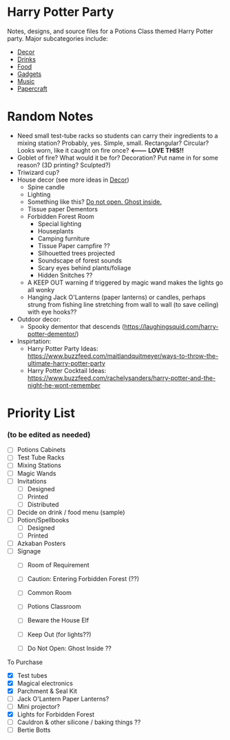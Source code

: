# Harry Potter Party

Notes, designs, and source files for a Potions Class themed Harry Potter party. Major subcategories include:

- [Decor](,Decor)
- [Drinks](./Drinks/)
- [Food](Food.md)
- [Gadgets](./Gadgets/)
- [Music](Music.md)
- [Papercraft](./Papercraft/)

# Random Notes

- Need small test-tube racks so students can carry their ingredients to a mixing station? Probably, yes. Simple, small. Rectangular? Circular? Looks worn, like it caught on fire once?  **<--- LOVE THIS!!** 
- Goblet of fire? What would it be for? Decoration? Put name in for some reason?  (3D printing? Sculpted?)
- Triwizard cup?
- House decor (see more ideas in [Decor](,Decor))
    - Spine candle
    - Lighting
    - Something like this? [Do not open. Ghost inside.](https://twitter.com/haleshannon/status/1033394022960623616)
    - Tissue paper Dementors
    - Forbidden Forest Room
      - Special lighting
      - Houseplants
      - Camping furniture
      - Tissue Paper campfire ??
      - Silhouetted trees projected
      - Soundscape of forest sounds
      - Scary eyes behind plants/foliage
      - Hidden Snitches ??
    - A KEEP OUT warning if triggered by magic wand makes the lights go all wonky 
    - Hanging Jack O'Lanterns (paper lanterns) or candles, perhaps strung from fishing line stretching from wall to wall (to save ceiling) with eye hooks??
- Outdoor decor:
    - Spooky dementor that descends  (https://laughingsquid.com/harry-potter-dementor/)
- Inspirtation: 
    - Harry Potter Party Ideas: https://www.buzzfeed.com/maitlandquitmeyer/ways-to-throw-the-ultimate-harry-potter-party
    - Harry Potter Cocktail Ideas: https://www.buzzfeed.com/rachelysanders/harry-potter-and-the-night-he-wont-remember



# Priority List 

### (to be edited as needed)

- [ ] Potions Cabinets
- [ ] Test Tube Racks
- [ ] Mixing Stations
- [ ] Magic Wands
- [ ] Invitations
  - [ ] Designed
  - [ ] Printed
  - [ ] Distributed
- [ ] Decide on drink / food menu (sample)
- [ ] Potion/Spellbooks
  - [ ] Designed
  - [ ] Printed
- [ ] Azkaban Posters
- [ ] Signage
  - [ ] Room of Requirement
  - [ ] Caution: Entering Forbidden Forest (??)
  - [ ] Common Room
  - [ ] Potions Classroom
  - [ ] Beware the House Elf
  - [ ] Keep Out (for lights??)
  - [ ] Do Not Open: Ghost Inside ??



To Purchase

- [x] Test tubes
- [x] Magical electronics
- [x] Parchment & Seal Kit
- [ ] Jack O'Lantern Paper Lanterns?
- [ ] Mini projector?
- [x] Lights for Forbidden Forest
- [ ] Cauldron & other silicone / baking things ??
- [ ] Bertie Botts
